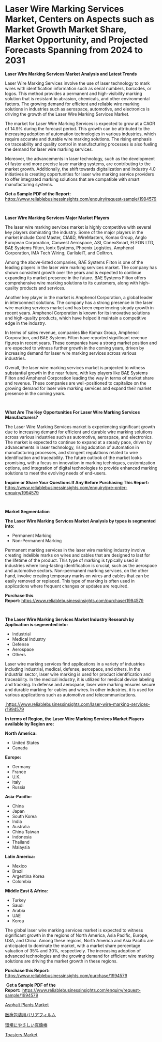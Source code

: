 <p><h1>Laser Wire Marking Services Market, Centers on Aspects such as Market Growth Market Share, Market Opportunity, and Projected Forecasts Spanning from 2024 to 2031</h1></p><p><strong>Laser Wire Marking Services Market Analysis and Latest Trends</strong></p>
<p><p>Laser Wire Marking Services involve the use of laser technology to mark wires with identification information such as serial numbers, barcodes, or logos. This method provides a permanent and high-visibility marking solution that is resistant to abrasion, chemicals, and other environmental factors. The growing demand for efficient and reliable wire marking solutions in industries such as aerospace, automotive, and electronics is driving the growth of the Laser Wire Marking Services Market.</p><p>The market for Laser Wire Marking Services is expected to grow at a CAGR of 14.9% during the forecast period. This growth can be attributed to the increasing adoption of automation technologies in various industries, which require accurate and durable wire marking solutions. The rising emphasis on traceability and quality control in manufacturing processes is also fueling the demand for laser wire marking services.</p><p>Moreover, the advancements in laser technology, such as the development of faster and more precise laser marking systems, are contributing to the market growth. Additionally, the shift towards digitalization and Industry 4.0 initiatives is creating opportunities for laser wire marking service providers to offer integrated marking solutions that are compatible with smart manufacturing systems.</p></p>
<p><strong>Get a Sample PDF of the Report:&nbsp;</strong> <a href="https://www.reliablebusinessinsights.com/enquiry/request-sample/1994579">https://www.reliablebusinessinsights.com/enquiry/request-sample/1994579</a></p>
<p>&nbsp;</p>
<p><strong>Laser Wire Marking Services Major Market Players</strong></p>
<p><p>The laser wire marking services market is highly competitive with several key players dominating the industry. Some of the major players in the market include Cord Master, CIA&D, WireMasters, Komax Group, Anglo European Corporation, Canwest Aerospace, ASI, ConexSmart, ELFON LTD, BAE Systems Filton, Ionix Systems, Phoenix Logistics, Amphenol Corporation, IMA Tech Wiring, CarlisleIT, and Celltron.</p><p>Among the above-listed companies, BAE Systems Filton is one of the leading players in the laser wire marking services market. The company has shown consistent growth over the years and is expected to continue expanding its market presence in the future. BAE Systems Filton offers comprehensive wire marking solutions to its customers, along with high-quality products and services.</p><p>Another key player in the market is Amphenol Corporation, a global leader in interconnect solutions. The company has a strong presence in the laser wire marking services market and has been experiencing steady growth in recent years. Amphenol Corporation is known for its innovative solutions and high-quality products, which have helped it maintain a competitive edge in the industry.</p><p>In terms of sales revenue, companies like Komax Group, Amphenol Corporation, and BAE Systems Filton have reported significant revenue figures in recent years. These companies have a strong market position and are expected to witness further growth in the coming years, driven by increasing demand for laser wire marking services across various industries.</p><p>Overall, the laser wire marking services market is projected to witness substantial growth in the near future, with key players like BAE Systems Filton and Amphenol Corporation leading the way in terms of market share and revenue. These companies are well-positioned to capitalize on the growing demand for laser wire marking services and expand their market presence in the coming years.</p></p>
<p>&nbsp;</p>
<p><strong>What Are The Key Opportunities For Laser Wire Marking Services Manufacturers?</strong></p>
<p><p>The Laser Wire Marking Services market is experiencing significant growth due to increasing demand for efficient and durable wire marking solutions across various industries such as automotive, aerospace, and electronics. The market is expected to continue to expand at a steady pace, driven by advancements in laser technology, rising adoption of automation in manufacturing processes, and stringent regulations related to wire identification and traceability. The future outlook of the market looks promising, with a focus on innovation in marking techniques, customization options, and integration of digital technologies to provide enhanced marking solutions to meet the evolving needs of end-users.</p></p>
<p><strong>Inquire or Share Your Questions If Any Before Purchasing This Report:</strong> <a href="https://www.reliablebusinessinsights.com/enquiry/pre-order-enquiry/1994579">https://www.reliablebusinessinsights.com/enquiry/pre-order-enquiry/1994579</a></p>
<p>&nbsp;</p>
<p><strong>Market Segmentation</strong></p>
<p><strong>The Laser Wire Marking Services Market Analysis by types is segmented into:</strong></p>
<p><ul><li>Permanent Marking</li><li>Non-Permanent Marking</li></ul></p>
<p><p>Permanent marking services in the laser wire marking industry involve creating indelible marks on wires and cables that are designed to last for the lifetime of the product. This type of marking is typically used in industries where long-lasting identification is crucial, such as the aerospace and automotive sectors. Non-permanent marking services, on the other hand, involve creating temporary marks on wires and cables that can be easily removed or replaced. This type of marking is often used in applications where frequent changes or updates are required.</p></p>
<p><strong>Purchase this Report:&nbsp;</strong><a href="https://www.reliablebusinessinsights.com/purchase/1994579">https://www.reliablebusinessinsights.com/purchase/1994579</a></p>
<p>&nbsp;</p>
<p><strong>The Laser Wire Marking Services Market Industry Research by Application is segmented into:</strong></p>
<p><ul><li>Industrial</li><li>Medical Industry</li><li>Defense</li><li>Aerospace</li><li>Others</li></ul></p>
<p><p>Laser wire marking services find applications in a variety of industries including industrial, medical, defense, aerospace, and others. In the industrial sector, laser wire marking is used for product identification and traceability. In the medical industry, it is utilized for medical device labeling and tracking. In defense and aerospace, laser wire marking ensures secure and durable marking for cables and wires. In other industries, it is used for various applications such as automotive and telecommunications.</p></p>
<p><a href="https://www.reliablebusinessinsights.com/laser-wire-marking-services-r1994579">&nbsp;https://www.reliablebusinessinsights.com/laser-wire-marking-services-r1994579</a></p>
<p><strong>In terms of Region, the Laser Wire Marking Services Market Players available by Region are:</strong></p>
<p>
    <p> <strong> North America: </strong>
        <ul>
            <li>United States</li>
            <li>Canada</li>
        </ul>
        </p> 
    <p> <strong> Europe: </strong>
        <ul>
            <li>Germany</li>
            <li>France</li>
            <li>U.K.</li>
            <li>Italy</li>
            <li>Russia</li>
        </ul>
        </p> 
    <p> <strong> Asia-Pacific: </strong>
        <ul>
            <li>China</li>
            <li>Japan</li>
            <li>South Korea</li>
            <li>India</li>
            <li>Australia</li>
            <li>China Taiwan</li>
            <li>Indonesia</li>
            <li>Thailand</li>
            <li>Malaysia</li>
        </ul>
        </p> 
    <p> <strong> Latin America: </strong>
        <ul>
            <li>Mexico</li>
            <li>Brazil</li>
            <li>Argentina Korea</li>
            <li>Colombia</li>
        </ul>
        </p> 
    <p> <strong> Middle East & Africa: </strong>
        <ul>
            <li>Turkey</li>
            <li>Saudi</li>
            <li>Arabia</li>
            <li>UAE</li>
            <li>Korea</li>
        </ul>
    </p>
    </p>
<p><p>The global laser wire marking services market is expected to witness significant growth in the regions of North America, Asia Pacific, Europe, USA, and China. Among these regions, North America and Asia Pacific are anticipated to dominate the market, with a market share percentage valuation of 35% and 30%, respectively. The increasing adoption of advanced technologies and the growing demand for efficient wire marking solutions are driving the market growth in these regions.</p></p>
<p><strong>Purchase this Report: </strong><a href="https://www.reliablebusinessinsights.com/purchase/1994579">https://www.reliablebusinessinsights.com/purchase/1994579</a></p>
<p>&nbsp;<strong>Get a Sample PDF of the Report:&nbsp;&nbsp;</strong><a href="https://www.reliablebusinessinsights.com/enquiry/request-sample/1994579">https://www.reliablebusinessinsights.com/enquiry/request-sample/1994579</a></p>
<p><strong></strong></p>
<p><p><a href="https://github.com/sowravmitra0/Market-Research-Report-List-1/blob/main/asphalt-plants-market.md">Asphalt Plants Market</a></p><p><a href="https://github.com/dathomson6534/Market-Research-Report-List-2/blob/main/1141615180813.md">医療包装用バリアフィルム</a></p><p><a href="https://github.com/BoydYundt1/Market-Research-Report-List-2/blob/main/1703480180814.md">環境にやさしい真鍮棒</a></p><p><a href="https://github.com/maesanjaya8/Market-Research-Report-List-1/blob/main/toasters-market.md">Toasters Market</a></p></p>